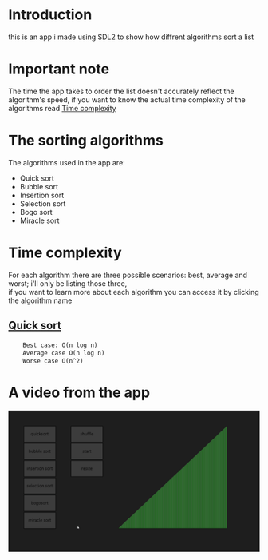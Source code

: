 # Introduction  
this is an app i made using SDL2 to show how diffrent algorithms sort a list

# Important note
The time the app takes to order the list doesn't accurately reflect the algorithm's speed, if you want to know the actual time complexity of the algorithms read [Time complexity](#Time-complexity)

# The sorting algorithms  
The algorithms used in the app are:  
* Quick sort
* Bubble sort  
* Insertion sort
* Selection sort
* Bogo sort
* Miracle sort

# Time complexity
For each algorithm there are three possible scenarios: best, average and worst; i'll only be listing those three,  
if you want to learn more about each algorithm you can access it by clicking the algorithm name 
## [Quick sort](https://www.geeksforgeeks.org/time-and-space-complexity-analysis-of-quick-sort/)
        Best case: O(n log n)  
        Average case O(n log n)  
        Worse case O(n^2)


# A video from the app
![A video that shows how to app works](sort_visualizer.gif)
